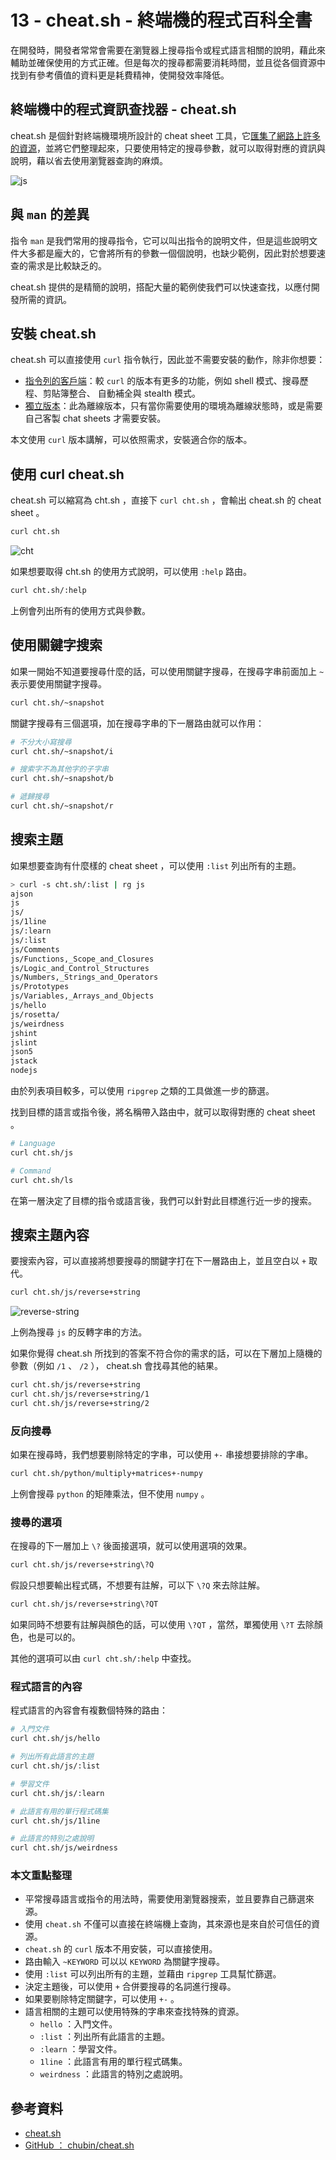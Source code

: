 # 13 - cheat.sh - 終端機的程式百科全書

在開發時，開發者常常會需要在瀏覽器上搜尋指令或程式語言相關的說明，藉此來輔助並確保使用的方式正確。但是每次的搜尋都需要消耗時間，並且從各個資源中找到有參考價值的資料更是耗費精神，使開發效率降低。

## 終端機中的程式資訊查找器 - cheat.sh

cheat.sh 是個針對終端機環境所設計的 cheat sheet 工具，它[匯集了網路上許多的資源](https://github.com/chubin/cheat.sh#cheat-sheets-sources)，並將它們整理起來，只要使用特定的搜尋參數，就可以取得對應的資訊與說明，藉以省去使用瀏覽器查詢的麻煩。

![js](./assets/js.png)

## 與 `man` 的差異

指令 `man` 是我們常用的搜尋指令，它可以叫出指令的說明文件，但是這些說明文件大多都是龐大的，它會將所有的參數一個個說明，也缺少範例，因此對於想要速查的需求是比較缺乏的。

cheat.sh 提供的是精簡的說明，搭配大量的範例使我們可以快速查找，以應付開發所需的資訊。

## 安裝 cheat.sh

cheat.sh 可以直接使用 `curl` 指令執行，因此並不需要安裝的動作，除非你想要：

- [指令列的客戶端](https://github.com/chubin/cheat.sh#command-line-client-chtsh)：較 `curl` 的版本有更多的功能，例如 shell 模式、搜尋歷程、剪貼簿整合、 自動補全與 stealth 模式。
- [獨立版本](https://github.com/chubin/cheat.sh/blob/6d83c4d76c82a87cf6df436a5ab73e3b7c819e66/doc/standalone.md)：此為離線版本，只有當你需要使用的環境為離線狀態時，或是需要自己客製 chat sheets 才需要安裝。

本文使用 `curl` 版本講解，可以依照需求，安裝適合你的版本。

## 使用 curl cheat.sh

cheat.sh 可以縮寫為 cht.sh ，直接下 `curl cht.sh` ，會輸出 cheat.sh 的 cheat sheet 。

```bash
curl cht.sh
```

![cht](./assets/cht.png)

如果想要取得 cht.sh 的使用方式說明，可以使用 `:help` 路由。

```bash
curl cht.sh/:help
```

上例會列出所有的使用方式與參數。

## 使用關鍵字搜索

如果一開始不知道要搜尋什麼的話，可以使用關鍵字搜尋，在搜尋字串前面加上 `~` 表示要使用關鍵字搜尋。

```bash
curl cht.sh/~snapshot
```

關鍵字搜尋有三個選項，加在搜尋字串的下一層路由就可以作用：

```bash
# 不分大小寫搜尋
curl cht.sh/~snapshot/i

# 搜索字不為其他字的子字串
curl cht.sh/~snapshot/b

# 遞歸搜尋
curl cht.sh/~snapshot/r
```

## 搜索主題

如果想要查詢有什麼樣的 cheat sheet ，可以使用 `:list` 列出所有的主題。

```bash
> curl -s cht.sh/:list | rg js
ajson
js
js/
js/1line
js/:learn
js/:list
js/Comments
js/Functions,_Scope_and_Closures
js/Logic_and_Control_Structures
js/Numbers,_Strings_and_Operators
js/Prototypes
js/Variables,_Arrays_and_Objects
js/hello
js/rosetta/
js/weirdness
jshint
jslint
json5
jstack
nodejs
```

由於列表項目較多，可以使用 `ripgrep` 之類的工具做進一步的篩選。

找到目標的語言或指令後，將名稱帶入路由中，就可以取得對應的 cheat sheet 。

```bash
# Language
curl cht.sh/js

# Command
curl cht.sh/ls
```

在第一層決定了目標的指令或語言後，我們可以針對此目標進行近一步的搜索。

## 搜索主題內容

要搜索內容，可以直接將想要搜尋的關鍵字打在下一層路由上，並且空白以 `+` 取代。

```bash
curl cht.sh/js/reverse+string
```

![reverse-string](./assets/reverse-string.png)

上例為搜尋 `js` 的反轉字串的方法。

如果你覺得 cheat.sh 所找到的答案不符合你的需求的話，可以在下層加上隨機的參數（例如 `/1` 、 `/2` ）， cheat.sh 會找尋其他的結果。

```bash
curl cht.sh/js/reverse+string
curl cht.sh/js/reverse+string/1
curl cht.sh/js/reverse+string/2
```

### 反向搜尋

如果在搜尋時，我們想要剔除特定的字串，可以使用 `+-` 串接想要排除的字串。

```bash
curl cht.sh/python/multiply+matrices+-numpy
```

上例會搜尋 `python` 的矩陣乘法，但不使用 `numpy` 。

### 搜尋的選項

在搜尋的下一層加上 `\?` 後面接選項，就可以使用選項的效果。

```bash
curl cht.sh/js/reverse+string\?Q
```

假設只想要輸出程式碼，不想要有註解，可以下 `\?Q` 來去除註解。

```bash
curl cht.sh/js/reverse+string\?QT
```

如果同時不想要有註解與顏色的話，可以使用 `\?QT` ，當然，單獨使用 `\?T` 去除顏色，也是可以的。

其他的選項可以由 `curl cht.sh/:help` 中查找。

### 程式語言的內容

程式語言的內容會有複數個特殊的路由：

```bash
# 入門文件
curl cht.sh/js/hello

# 列出所有此語言的主題
curl cht.sh/js/:list

# 學習文件
curl cht.sh/js/:learn

# 此語言有用的單行程式碼集
curl cht.sh/js/1line

# 此語言的特別之處說明
curl cht.sh/js/weirdness
```

### 本文重點整理

- 平常搜尋語言或指令的用法時，需要使用瀏覽器搜索，並且要靠自己篩選來源。
- 使用 `cheat.sh` 不僅可以直接在終端機上查詢，其來源也是來自於可信任的資源。
- `cheat.sh` 的 `curl` 版本不用安裝，可以直接使用。
- 路由輸入 `~KEYWORD` 可以以 `KEYWORD` 為關鍵字搜尋。
- 使用 `:list` 可以列出所有的主題，並藉由 `ripgrep` 工具幫忙篩選。
- 決定主題後，可以使用 `+` 合併要搜尋的名詞進行搜尋。
- 如果要剔除特定關鍵字，可以使用 `+-` 。
- 語言相關的主題可以使用特殊的字串來查找特殊的資源。
  - `hello` ：入門文件。
  - `:list` ：列出所有此語言的主題。
  - `:learn` ：學習文件。
  - `1line` ：此語言有用的單行程式碼集。
  - `weirdness` ：此語言的特別之處說明。

## 參考資料

- [cheat.sh](https://cheat.sh/)
- [GitHub ： chubin/cheat.sh](https://github.com/chubin/cheat.sh)
